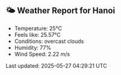 <!-- WEATHER-START -->
## 🌤 Weather Report for Hanoi

- Temperature: 25°C
- Feels like: 25.57°C
- Conditions: overcast clouds
- Humidity: 77%
- Wind Speed: 2.22 m/s

Last updated: 2025-05-27 04:29:21 UTC
<!-- WEATHER-END -->
